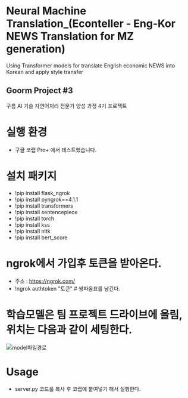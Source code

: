 # Neural Machine Translation_(Econteller - Eng-Kor NEWS Translation for MZ generation)
Using Transformer models for translate English economic NEWS into Korean and apply style transfer 

## Goorm Project #3
구름 AI 기술 자연어처리 전문가 양성 과정 4기 프로젝트 

# 실행 환경
* 구글 코랩 Pro+ 에서 테스트했습니다.
# 설치 패키지
* !pip install flask_ngrok
* !pip install pyngrok==4.1.1
* !pip install transformers
* !pip install sentencepiece
* !pip install torch
* !pip install kss
* !pip install nltk
* !pip install bert_score

# ngrok에서 가입후 토큰을 받아온다.
* 주소 : https://ngrok.com/
* !ngrok authtoken "토큰" # 쌍따옴표를 남긴다.

# 학습모델은 팀 프로젝트 드라이브에 올림, 위치는 다음과 같이 세팅한다.
![model파일경로](https://user-images.githubusercontent.com/37838776/185463610-3ebc501f-e290-419f-b8e0-ee0ac918f5fc.png)

# Usage
* server.py 코드를 복사 후 코랩에 붙여넣기 해서 실행한다.
